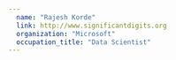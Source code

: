 ```yaml
---
  name: "Rajesh Korde"
  link: http://www.significantdigits.org
  organization: "Microsoft"
  occupation_title: "Data Scientist"
---
```

